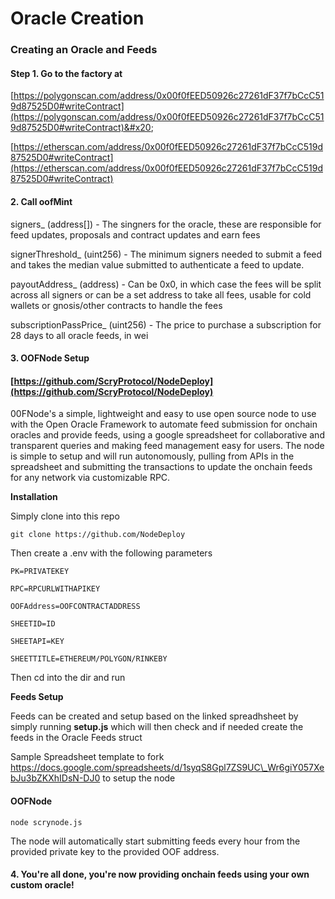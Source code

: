 # Oracle Creation

### Creating an Oracle and Feeds

#### Step 1. Go to the factory at

[https://polygonscan.com/address/0x00f0fEED50926c27261dF37f7bCcC519d87525D0#writeContract](https://polygonscan.com/address/0x00f0fEED50926c27261dF37f7bCcC519d87525D0#writeContract)&#x20;

[https://etherscan.com/address/0x00f0fEED50926c27261dF37f7bCcC519d87525D0#writeContract](https://etherscan.com/address/0x00f0fEED50926c27261dF37f7bCcC519d87525D0#writeContract)

#### 2. Call oofMint

signers\_ (address\[]) - The singners for the oracle, these are responsible for feed updates, proposals and contract updates and earn fees

signerThreshold\_ (uint256) - The minimum signers needed to submit a feed and takes the median value submitted to authenticate a feed to update.

payoutAddress\_ (address) - Can be 0x0, in which case the fees will be split across all signers or can be a set address to take all fees, usable for cold wallets or gnosis/other contracts to handle the fees

subscriptionPassPrice\_ (uint256) - The price to purchase a subscription for 28 days to all oracle feeds, in wei

#### 3. OOFNode Setup

#### [https://github.com/ScryProtocol/NodeDeploy](https://github.com/ScryProtocol/NodeDeploy)

00FNode's a simple, lightweight and easy to use open source node to use with the Open Oracle Framework to automate feed submission for onchain oracles and provide feeds, using a google spreadsheet for collaborative and transparent queries and making feed management easy for users. The node is simple to setup and will run autonomously, pulling from APIs in the spreadsheet and submitting the transactions to update the onchain feeds for any network via customizable RPC.

**Installation**

Simply clone into this repo

`git clone https://github.com/NodeDeploy`

Then create a .env with the following parameters

`PK=PRIVATEKEY`

`RPC=RPCURLWITHAPIKEY`

`OOFAddress=OOFCONTRACTADDRESS`

`SHEETID=ID`

`SHEETAPI=KEY`

`SHEETTITLE=ETHEREUM/POLYGON/RINKEBY`

Then cd into the dir and run

**Feeds Setup**

Feeds can be created and setup based on the linked spreadhsheet by simply running **setup.js** which will then check and if needed create the feeds in the Oracle Feeds struct

Sample Spreadsheet template to fork https://docs.google.com/spreadsheets/d/1syqS8Gpl7ZS9UC\_Wr6giY057XebJu3bZKXhIDsN-DJ0 to setup the node

#### OOFNode&#x20;

`node scrynode.js`

The node will automatically start submitting feeds every hour from the provided private key to the provided OOF address.

#### 4. You're all done, you're now providing onchain feeds using your own custom oracle!
